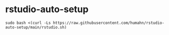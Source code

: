 # rstudio-auto-setup

```
sudo bash <(curl -Ls https://raw.githubusercontent.com/humahn/rstudio-auto-setup/main/rstudio.sh) 
```